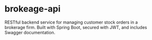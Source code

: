 # brokeage-api
RESTful backend service for managing customer stock orders in a brokerage firm. Built with Spring Boot, secured with JWT, and includes Swagger documentation.
